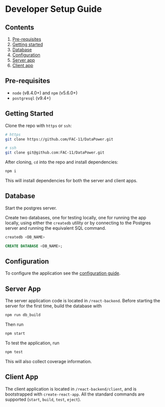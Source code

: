 # Developer Setup Guide

## Contents
1. [Pre-requisites](#prerequisites)
2. [Getting started](#getting-started)
3. [Database](#database)
4. [Configuration](#configuration)
5. [Server app](#server-app)
6. [Client app](#client-app)

## Pre-requisites
* `node` (v8.4.0+) and `npm` (v5.6.0+)
* `postgresql` (v9.4+)

## Getting Started
Clone the repo with `https` or `ssh`:
```sh
# https
git clone https://github.com/FAC-11/DataPower.git
```
```sh
# ssh
git clone git@github.com:FAC-11/DataPower.git
```
After cloning, `cd` into the repo and install dependencies:
```sh
npm i
```
This will install dependencies for both the server and client apps.

## Database
Start the postgres server.

Create two databases, one for testing locally, one for running the app locally, using either the `createdb` utility or by connecting to the Postgres server and running the equivalent SQL command.
```sh
createdb <DB_NAME>
```
```SQL
CREATE DATABASE <DB_NAME>;
```

## Configuration
To configure the application see the [configuration guide](./config_guide.md).

## Server App
The server application code is located in `/react-backend`. Before starting the server for the first time, build the database with
```sh
npm run db_build
```
Then run
```sh
npm start
```

To test the application, run
```sh
npm test
```
This will also collect coverage information.

## Client App
The client application is located in `/react-backend/client`, and is bootstrapped with `create-react-app`. All the standard commands are supported (`start`, `build`, `test`, `eject`).
